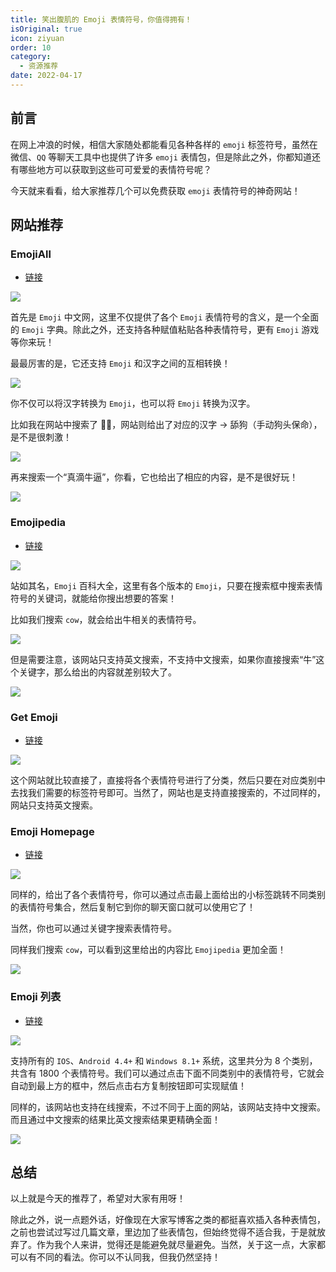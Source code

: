 ```yaml
---
title: 笑出腹肌的 Emoji 表情符号，你值得拥有！
isOriginal: true
icon: ziyuan
order: 10
category:
  - 资源推荐
date: 2022-04-17
---
```




## 前言

在网上冲浪的时候，相信大家随处都能看见各种各样的 `emoji` 标签符号，虽然在微信、`QQ` 等聊天工具中也提供了许多 `emoji` 表情包，但是除此之外，你都知道还有哪些地方可以获取到这些可可爱爱的表情符号呢？

今天就来看看，给大家推荐几个可以免费获取 `emoji` 表情符号的神奇网站！

## 网站推荐

### EmojiAll

-   [链接](https://www.emojiall.com/zh-hans)

![](https://img-blog.csdnimg.cn/7982fb6c7ca94c9790786e5dc4248205.png)

首先是 `Emoji` 中文网，这里不仅提供了各个 `Emoji` 表情符号的含义，是一个全面的 `Emoji` 字典。除此之外，还支持各种赋值粘贴各种表情符号，更有 `Emoji` 游戏等你来玩！

最最厉害的是，它还支持 `Emoji` 和汉字之间的互相转换！

![](https://img-blog.csdnimg.cn/c80e7f542170453dafb413b4c8b33c11.png)

你不仅可以将汉字转换为 `Emoji`，也可以将 `Emoji` 转换为汉字。

比如我在网站中搜索了 👅🐶，网站则给出了对应的汉字 -> 舔狗（手动狗头保命），是不是很刺激！

![](https://img-blog.csdnimg.cn/b7791de08a0a4d67b13bd238583700aa.png)

再来搜索一个“真滴牛逼”，你看，它也给出了相应的内容，是不是很好玩！

![](https://img-blog.csdnimg.cn/e9f5101b685041aaaa900ec151593b1d.png)

### Emojipedia

-   [链接](https://emojipedia.org/)

![](https://img-blog.csdnimg.cn/fb69937909584d7da46bb03353381464.png)

站如其名，`Emoji` 百科大全，这里有各个版本的 `Emoji`，只要在搜索框中搜索表情符号的关键词，就能给你搜出想要的答案！

比如我们搜索 `cow`，就会给出牛相关的表情符号。

![](https://img-blog.csdnimg.cn/510f0f8fbea14f769d8b8caae62cd69f.png)

但是需要注意，该网站只支持英文搜索，不支持中文搜索，如果你直接搜索“牛”这个关键字，那么给出的内容就差别较大了。

![](https://img-blog.csdnimg.cn/53f801e50c2f473da651c11736be15c7.png)

### Get Emoji

-   [链接](https://getemoji.com/)

![](https://img-blog.csdnimg.cn/fcd985a26701494b8207eb372c2c8600.png)

这个网站就比较直接了，直接将各个表情符号进行了分类，然后只要在对应类别中去找我们需要的标签符号即可。当然了，网站也是支持直接搜索的，不过同样的，网站只支持英文搜索。

### Emoji Homepage

-   [链接](http://emojihomepage.com/)

![](https://img-blog.csdnimg.cn/980529a381834e8892c3a733f440d826.png)

同样的，给出了各个表情符号，你可以通过点击最上面给出的小标签跳转不同类别的表情符号集合，然后复制它到你的聊天窗口就可以使用它了！

当然，你也可以通过关键字搜索表情符号。

同样我们搜索 `cow`，可以看到这里给出的内容比 `Emojipedia` 更加全面！

![](https://img-blog.csdnimg.cn/18b025c580b24db0af93ce7473979c50.png)

### Emoji 列表

-   [链接](https://tw.piliapp.com/emoji/list/)

![](https://img-blog.csdnimg.cn/2a0c08c6f0964017b871b42895a5fb9a.png)

支持所有的 `IOS`、`Android 4.4+` 和 `Windows 8.1+` 系统，这里共分为 8 个类别，共含有 1800 个表情符号。我们可以通过点击下面不同类别中的表情符号，它就会自动到最上方的框中，然后点击右方复制按钮即可实现赋值！

同样的，该网站也支持在线搜索，不过不同于上面的网站，该网站支持中文搜索。而且通过中文搜索的结果比英文搜索结果更精确全面！

![](https://img-blog.csdnimg.cn/606b4fa055434686a131816760c7aa95.png)

## 总结

以上就是今天的推荐了，希望对大家有用呀！

除此之外，说一点题外话，好像现在大家写博客之类的都挺喜欢插入各种表情包，之前也尝试过写过几篇文章，里边加了些表情包，但始终觉得不适合我，于是就放弃了。作为我个人来讲，觉得还是能避免就尽量避免。当然，关于这一点，大家都可以有不同的看法。你可以不认同我，但我仍然坚持！
